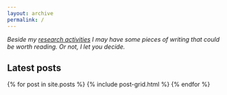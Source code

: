 ```yaml
---
layout: archive
permalink: /
---
```


<div class="index_excerpt">

<em>Beside my <a href="http://phd.jfrey.info">research activities</a> I may have some pieces of writing that could be worth reading. Or not, I let you decide.</em>

</div>

## Latest posts

<div class="tiles">
{% for post in site.posts %}
	{% include post-grid.html %}
{% endfor %}
</div><!-- /.tiles -->
